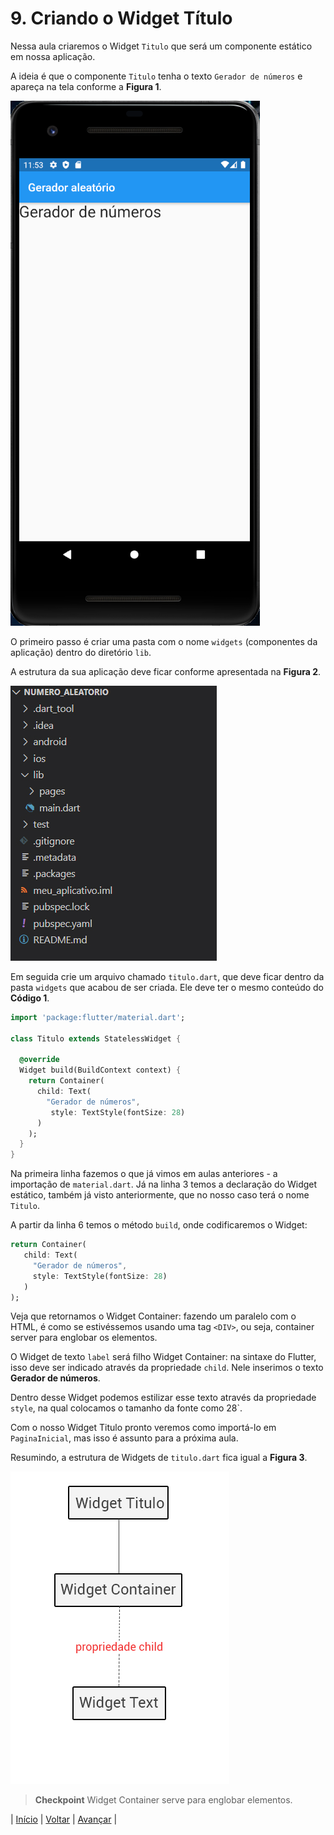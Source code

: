 # 9. Criando o Widget Título

Nessa aula criaremos o Widget `Titulo` que será um componente estático em nossa aplicação.

A ideia é que o componente `Titulo` tenha o texto `Gerador de números` e apareça na tela conforme a **Figura 1**.

![Figura 1 - Componente Titulo](images/info-09-e01.png)

O primeiro passo é criar uma pasta com o nome `widgets` (componentes da aplicação) dentro do diretório `lib`.

A estrutura da sua aplicação deve ficar conforme apresentada na **Figura 2**.

![Figura 2 - Estrutura de pastas](images/info-09-e02.jpg)

Em seguida crie um arquivo chamado `titulo.dart`, que deve ficar dentro da pasta `widgets` que acabou de ser criada. Ele deve ter o mesmo conteúdo do **Código 1**.

```dart
import 'package:flutter/material.dart';
  
class Titulo extends StatelessWidget {
  
  @override
  Widget build(BuildContext context) {
    return Container(
      child: Text(
        "Gerador de números",
         style: TextStyle(fontSize: 28)
      )
    );
  }
}
```

Na primeira linha fazemos o que já vimos em aulas anteriores - a importação de `material.dart`. Já na linha 3 temos a declaração do Widget estático, também já visto anteriormente, que no nosso caso terá o nome `Titulo`.

A partir da linha 6 temos o método `build`, onde codificaremos o Widget:

```dart
return Container(
   child: Text(
     "Gerador de números",
     style: TextStyle(fontSize: 28)
   )
);
```

Veja que retornamos o Widget Container: fazendo um paralelo com o HTML, é como se estivéssemos usando uma tag `<DIV>`, ou seja, container server para englobar os elementos.

O Widget de texto `label` será filho Widget Container: na sintaxe do Flutter, isso deve ser indicado através da propriedade `child`. Nele inserimos o texto **Gerador de números**.

Dentro desse Widget podemos estilizar esse texto através da propriedade `style`, na qual colocamos o tamanho da fonte como 28`.

Com o nosso Widget Titulo pronto veremos como importá-lo em `PaginaInicial`, mas isso é assunto para a próxima aula.

Resumindo, a estrutura de Widgets de `titulo.dart` fica igual a **Figura 3**.

![Figura 3 - Estrutura de Widgets do titulo.dart](images/info-09-e03.jpg)

>**Checkpoint**
>Widget Container serve para englobar elementos.

| [Início](../README.md) | [Voltar](info-08.md) | [Avançar](info-10.md) |
